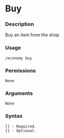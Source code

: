 # Buy

### **Description**

Buy an item from the shop

### Usage

```
/economy buy
```

### Permissions

```
None
```

### Arguments

```
None
```

### Syntax

```
[] - Required.
{} - Optional.
```
